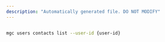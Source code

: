 ```yaml
---
description: "Automatically generated file. DO NOT MODIFY"
---
```


```bash

mgc users contacts list --user-id {user-id}

```